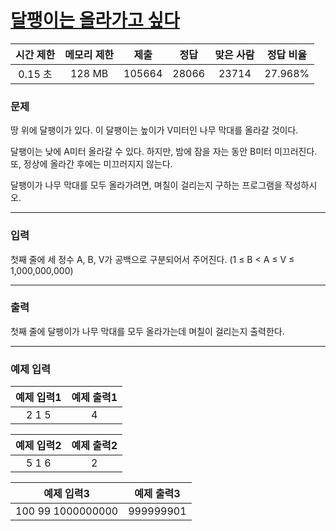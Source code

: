 # [달팽이는 올라가고 싶다](https://www.acmicpc.net/problem/2869)

<div align = center>

| 시간 제한 | 메모리 제한 |  제출  |  정답  | 맞은 사람 | 정답 비율 |
| :-------: | :---------: | :----: | :----: | :-------: | :-------: |
|  0.15 초 |  128 MB    | 105664 | 28066 |  23714 | 27.968%  |

</div>

### 문제

땅 위에 달팽이가 있다. 이 달팽이는 높이가 V미터인 나무 막대를 올라갈 것이다.

달팽이는 낮에 A미터 올라갈 수 있다. 하지만, 밤에 잠을 자는 동안 B미터 미끄러진다. 또, 정상에 올라간 후에는 미끄러지지 않는다.

달팽이가 나무 막대를 모두 올라가려면, 며칠이 걸리는지 구하는 프로그램을 작성하시오.

---

### 입력

첫째 줄에 세 정수 A, B, V가 공백으로 구분되어서 주어진다. (1 ≤ B < A ≤ V ≤ 1,000,000,000)

---

### 출력

첫째 줄에 달팽이가 나무 막대를 모두 올라가는데 며칠이 걸리는지 출력한다.

---

### 예제 입력

| 예제 입력1 | 예제 출력1 |
| :--------: | :--------: |
| 2 1 5 | 4 |

| 예제 입력2 | 예제 출력2 |
| :--------: | :--------: |
| 5 1 6 | 2 |

| 예제 입력3 | 예제 출력3 |
| :--------: | :--------: |
| 100 99 1000000000 | 999999901 |